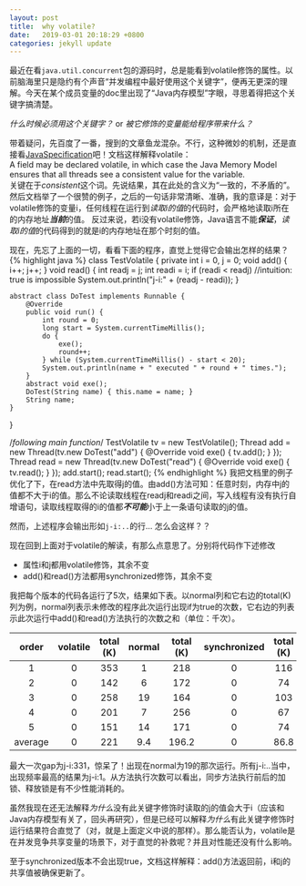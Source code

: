 ```yaml
---
layout: post
title:  why volatile?
date:   2019-03-01 20:18:29 +0800
categories: jekyll update
---
```

最近在看`java.util.concurrent`包的源码时，总是能看到volatile修饰的属性。以前脑海里只是隐约有个声音“并发编程中最好使用这个关键字”，便再无更深的理解。今天在某个成员变量的doc里出现了“Java内存模型”字眼，寻思着得把这个关键字搞清楚。

*什么时候必须用这个关键字？* or *被它修饰的变量能给程序带来什么？*

带着疑问，先百度了一番，搜到的文章鱼龙混杂。不行，这种微妙的机制，还是直接看[JavaSpecification](https://docs.oracle.com/javase/specs/jls/se8/html/jls-8.html#jls-8.3.1.4)吧！文档这样解释volatile：  
A field may be declared volatile, in which case the Java Memory Model ensures that all threads see a consistent value for the variable.  
关键在于*consistent*这个词。先说结果，其在此处的含义为“一致的，不矛盾的”。然后文档举了一个很赞的例子，之后的一句话非常清晰、准确，我的意译是：对于volatile修饰的变量i，任何线程在运行到*读取i的值*的代码时，会严格地读取i所在的内存地址***当前***的值。 反过来说，若i没有volatile修饰，Java语言不能***保证***，*读取i的值*的代码得到的就是i的内存地址在那个时刻的值。

现在，先忘了上面的一切，看看下面的程序，直觉上觉得它会输出怎样的结果？  
{% highlight java %}
class TestVolatile {
    private int i = 0, j = 0;
    void add() { i++; j++; }
    void read() {
        int readj = j;
        int readi = i;
        if (readi < readj)
//intuition: true is impossible
            System.out.println("j-i:" + (readj - readi));
    }

    abstract class DoTest implements Runnable {
        @Override
        public void run() {
            int round = 0;
            long start = System.currentTimeMillis();
            do {
                exe();
                round++;
            } while (System.currentTimeMillis() - start < 20);
            System.out.println(name + " executed " + round + " times.");
        }
        abstract void exe();
        DoTest(String name) { this.name = name; }
        String name;
    }
}

/*following main function*/
        TestVolatile tv = new TestVolatile();
        Thread add = new Thread(tv.new DoTest("add") {
            @Override
            void exe() { tv.add(); }
        });
        Thread read = new Thread(tv.new DoTest("read") {
            @Override
            void exe() { tv.read(); }
        });
        add.start();
        read.start();
{% endhighlight %}
我把文档里的例子优化了下，在read方法中先取得j的值。由add()方法可知：任意时刻，内存中j的值都不大于i的值。那么不论读取线程在readj和readi之间，写入线程有没有执行自增语句，读取线程取得的i的值都***不可能***小于上一条语句读取的j的值。

然而，上述程序会输出形如`j-i:..`的行... 怎么会这样？？

现在回到上面对于volatile的解读，有那么点意思了。分别将代码作下述修改  
+ 属性i和j都用volatile修饰，其余不变
+ add()和read()方法都用synchronized修饰，其余不变

我把每个版本的代码各运行了5次，结果如下表。以normal列和它右边的total(K)列为例，normal列表示未修改的程序此次运行出现if为true的次数，它右边的列表示此次运行中add()和read()方法执行的次数之和（单位：千次）。

order|volatile|total (K)|normal|total (K)|synchronized|total (K)
:-:|  :-:   |  :-:   |  :-: |  :-:   |    :-:     |  :-:  
1  |     0  |   353  |   1  |   218  |    0       |    116
2  |     0  |   142  |   6  |   172  |    0       |    74
3  |     0  |   258  |  19  |   164  |    0       |    103
4  |     0  |   201  |   7  |   256  |    0       |    67
5  |     0  |   151  |  14  |   171  |    0       |    74
average| 0  |   221  | 9.4  | 196.2  |    0       |    86.8

最大一次gap为j-i:331，惊呆了！出现在normal为19的那次运行。所有j-i:..当中，出现频率最高的结果为j-i:1。从方法执行次数可以看出，同步方法执行前后的加锁、释放锁是有不少性能消耗的。

虽然我现在还无法解释*为什么*没有此关键字修饰时读取的j的值会大于i（应该和Java内存模型有关了，回头再研究），但是已经可以解释*为什么*有此关键字修饰时运行结果符合直觉了（对，就是上面定义中说的那样）。那么能否认为，volatile是在并发竞争共享变量的场景下，对于直觉的补救呢？并且对性能还没有什么影响。

至于synchronized版本不会出现true，文档这样解释：add()方法返回前，i和j的共享值被确保更新了。